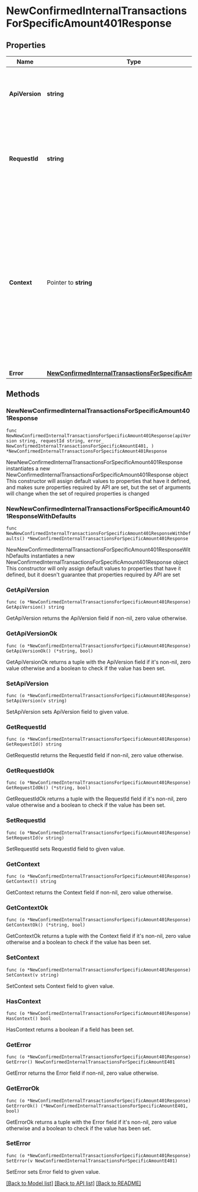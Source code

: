 # NewConfirmedInternalTransactionsForSpecificAmount401Response

## Properties

Name | Type | Description | Notes
------------ | ------------- | ------------- | -------------
**ApiVersion** | **string** | Specifies the version of the API that incorporates this endpoint. | 
**RequestId** | **string** | Defines the ID of the request. The &#x60;requestId&#x60; is generated by Crypto APIs and it&#39;s unique for every request. | 
**Context** | Pointer to **string** | In batch situations the user can use the context to correlate responses with requests. This property is present regardless of whether the response was successful or returned as an error. &#x60;context&#x60; is specified by the user. | [optional] 
**Error** | [**NewConfirmedInternalTransactionsForSpecificAmountE401**](NewConfirmedInternalTransactionsForSpecificAmountE401.md) |  | 

## Methods

### NewNewConfirmedInternalTransactionsForSpecificAmount401Response

`func NewNewConfirmedInternalTransactionsForSpecificAmount401Response(apiVersion string, requestId string, error_ NewConfirmedInternalTransactionsForSpecificAmountE401, ) *NewConfirmedInternalTransactionsForSpecificAmount401Response`

NewNewConfirmedInternalTransactionsForSpecificAmount401Response instantiates a new NewConfirmedInternalTransactionsForSpecificAmount401Response object
This constructor will assign default values to properties that have it defined,
and makes sure properties required by API are set, but the set of arguments
will change when the set of required properties is changed

### NewNewConfirmedInternalTransactionsForSpecificAmount401ResponseWithDefaults

`func NewNewConfirmedInternalTransactionsForSpecificAmount401ResponseWithDefaults() *NewConfirmedInternalTransactionsForSpecificAmount401Response`

NewNewConfirmedInternalTransactionsForSpecificAmount401ResponseWithDefaults instantiates a new NewConfirmedInternalTransactionsForSpecificAmount401Response object
This constructor will only assign default values to properties that have it defined,
but it doesn't guarantee that properties required by API are set

### GetApiVersion

`func (o *NewConfirmedInternalTransactionsForSpecificAmount401Response) GetApiVersion() string`

GetApiVersion returns the ApiVersion field if non-nil, zero value otherwise.

### GetApiVersionOk

`func (o *NewConfirmedInternalTransactionsForSpecificAmount401Response) GetApiVersionOk() (*string, bool)`

GetApiVersionOk returns a tuple with the ApiVersion field if it's non-nil, zero value otherwise
and a boolean to check if the value has been set.

### SetApiVersion

`func (o *NewConfirmedInternalTransactionsForSpecificAmount401Response) SetApiVersion(v string)`

SetApiVersion sets ApiVersion field to given value.


### GetRequestId

`func (o *NewConfirmedInternalTransactionsForSpecificAmount401Response) GetRequestId() string`

GetRequestId returns the RequestId field if non-nil, zero value otherwise.

### GetRequestIdOk

`func (o *NewConfirmedInternalTransactionsForSpecificAmount401Response) GetRequestIdOk() (*string, bool)`

GetRequestIdOk returns a tuple with the RequestId field if it's non-nil, zero value otherwise
and a boolean to check if the value has been set.

### SetRequestId

`func (o *NewConfirmedInternalTransactionsForSpecificAmount401Response) SetRequestId(v string)`

SetRequestId sets RequestId field to given value.


### GetContext

`func (o *NewConfirmedInternalTransactionsForSpecificAmount401Response) GetContext() string`

GetContext returns the Context field if non-nil, zero value otherwise.

### GetContextOk

`func (o *NewConfirmedInternalTransactionsForSpecificAmount401Response) GetContextOk() (*string, bool)`

GetContextOk returns a tuple with the Context field if it's non-nil, zero value otherwise
and a boolean to check if the value has been set.

### SetContext

`func (o *NewConfirmedInternalTransactionsForSpecificAmount401Response) SetContext(v string)`

SetContext sets Context field to given value.

### HasContext

`func (o *NewConfirmedInternalTransactionsForSpecificAmount401Response) HasContext() bool`

HasContext returns a boolean if a field has been set.

### GetError

`func (o *NewConfirmedInternalTransactionsForSpecificAmount401Response) GetError() NewConfirmedInternalTransactionsForSpecificAmountE401`

GetError returns the Error field if non-nil, zero value otherwise.

### GetErrorOk

`func (o *NewConfirmedInternalTransactionsForSpecificAmount401Response) GetErrorOk() (*NewConfirmedInternalTransactionsForSpecificAmountE401, bool)`

GetErrorOk returns a tuple with the Error field if it's non-nil, zero value otherwise
and a boolean to check if the value has been set.

### SetError

`func (o *NewConfirmedInternalTransactionsForSpecificAmount401Response) SetError(v NewConfirmedInternalTransactionsForSpecificAmountE401)`

SetError sets Error field to given value.



[[Back to Model list]](../README.md#documentation-for-models) [[Back to API list]](../README.md#documentation-for-api-endpoints) [[Back to README]](../README.md)


